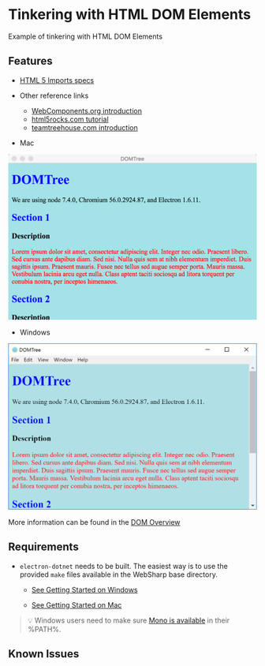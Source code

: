 # Tinkering with HTML DOM Elements

Example of tinkering with HTML DOM Elements

## Features

* [HTML 5 Imports specs](http://w3c.github.io/webcomponents/spec/imports/)

* Other reference links
  - [WebComponents.org introduction](https://www.webcomponents.org/community/articles/introduction-to-html-imports)
  - [html5rocks.com tutorial](https://www.html5rocks.com/en/tutorials/webcomponents/imports/)
  - [teamtreehouse.com introduction](http://blog.teamtreehouse.com/introduction-html-imports)

* Mac

![screen shot mac](images/elementtinkering.png)

* Windows

![screen shot windows](images/elementtinkering-win.png)

More information can be found in the [DOM Overview](../overview.md#htmlpage-gateway-to-dom)



## Requirements

   * `electron-dotnet` needs to be built.  The easiest way is to use the provided `make` files available in the WebSharp base directory.  
   
      * [See Getting Started on Windows](https://github.com/xamarin/WebSharp/blob/master/docs/getting-started/getting-started-dev-windows.md)
   
      * [See Getting Started on Mac](https://github.com/xamarin/WebSharp/blob/master/docs/getting-started/getting-started-dev-mac.md)

> :bulb: Windows users need to make sure [Mono is available](https://github.com/xamarin/WebSharp/blob/master/docs/getting-started/getting-started-dev-windows.md#setting-mono-path) in their %PATH%.

## Known Issues
